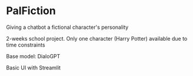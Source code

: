 # PalFiction
Giving a chatbot a fictional character's personality

2-weeks school project. Only one character (Harry Potter) available due to time constraints

Base model: DialoGPT

Basic UI with Streamlit
